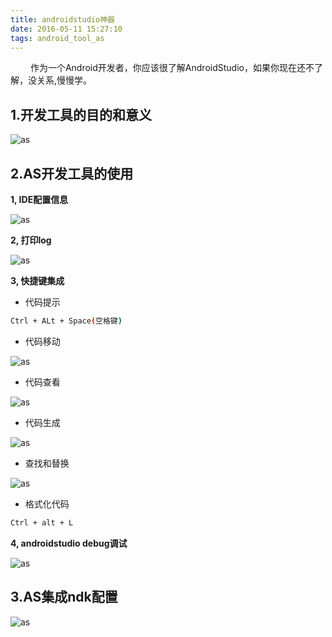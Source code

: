 ```yaml
---
title: androidstudio神器
date: 2016-05-11 15:27:10
tags: android_tool_as
---
```

&emsp;&emsp; 作为一个Android开发者，你应该很了解AndroidStudio，如果你现在还不了解，没关系,慢慢学。

<!-- more --> 
## 1.开发工具的目的和意义

![as](/images/tool_as_01.png)

## 2.AS开发工具的使用

**1, IDE配置信息**

![as](/images/tool_as_02.png)

**2, 打印log**

![as](/images/tool_as_03.png)

**3, 快捷键集成**

- 代码提示

```bash
Ctrl + ALt + Space(空格键)
```

- 代码移动

![as](/images/tool_as_04.png)

- 代码查看

![as](/images/tool_as_05.png)

- 代码生成

![as](/images/tool_as_06.png)

- 查找和替换

![as](/images/tool_as_07.png)

- 格式化代码

```bash
Ctrl + alt + L
```

**4, androidstudio debug调试**

![as](/images/tool_as_08.png)

## 3.AS集成ndk配置

![as](/images/tool_as_09.png)


